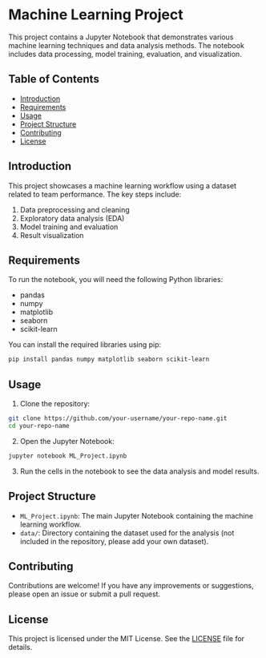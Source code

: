 
# Machine Learning Project

This project contains a Jupyter Notebook that demonstrates various machine learning techniques and data analysis methods. The notebook includes data processing, model training, evaluation, and visualization.

## Table of Contents

- [Introduction](#introduction)
- [Requirements](#requirements)
- [Usage](#usage)
- [Project Structure](#project-structure)
- [Contributing](#contributing)
- [License](#license)

## Introduction

This project showcases a machine learning workflow using a dataset related to team performance. The key steps include:

1. Data preprocessing and cleaning
2. Exploratory data analysis (EDA)
3. Model training and evaluation
4. Result visualization

## Requirements

To run the notebook, you will need the following Python libraries:

- pandas
- numpy
- matplotlib
- seaborn
- scikit-learn

You can install the required libraries using pip:

```bash
pip install pandas numpy matplotlib seaborn scikit-learn
```

## Usage

1. Clone the repository:

```bash
git clone https://github.com/your-username/your-repo-name.git
cd your-repo-name
```

2. Open the Jupyter Notebook:

```bash
jupyter notebook ML_Project.ipynb
```

3. Run the cells in the notebook to see the data analysis and model results.

## Project Structure

- `ML_Project.ipynb`: The main Jupyter Notebook containing the machine learning workflow.
- `data/`: Directory containing the dataset used for the analysis (not included in the repository, please add your own dataset).

## Contributing

Contributions are welcome! If you have any improvements or suggestions, please open an issue or submit a pull request.

## License

This project is licensed under the MIT License. See the [LICENSE](LICENSE) file for details.
